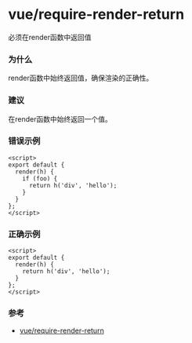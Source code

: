 # vue/require-render-return

必须在render函数中返回值

### 为什么

render函数中始终返回值，确保渲染的正确性。

### 建议

在render函数中始终返回一个值。

### 错误示例

```vue
<script>
export default {
  render(h) {
    if (foo) {
      return h('div', 'hello');
    }
  }
};
</script>
```

### 正确示例

```vue
<script>
export default {
  render(h) {
    return h('div', 'hello');
  }
};
</script>
```

### 参考

- [vue/require-render-return](https://eslint.vuejs.org/rules/require-render-return.html)
